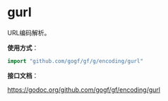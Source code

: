 
# gurl

URL编码解析。

**使用方式**：
```go
import "github.com/gogf/gf/g/encoding/gurl"
```

**接口文档**：

https://godoc.org/github.com/gogf/gf/encoding/gurl


